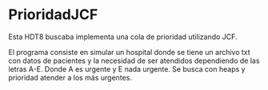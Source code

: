 # PrioridadJCF
Esta HDT8 buscaba implementa una cola de prioridad utilizando JCF.

El programa consiste en simular un hospital donde se tiene un archivo txt con datos de pacientes y la necesidad de ser atendidos dependiendo de las letras A-E. Donde A es urgente y E nada urgente. Se busca con heaps y prioridad atender a los más urgentes.
